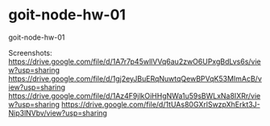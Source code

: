 # goit-node-hw-01
goit-node-hw-01


Screenshots:
https://drive.google.com/file/d/1A7r7p45wllVVq6au2zwO6UPxgBdLvs6s/view?usp=sharing
https://drive.google.com/file/d/1gj2eyJBuERqNuwtqQewBPVqK53MImAcB/view?usp=sharing
https://drive.google.com/file/d/1Az4F9jlkOiHHgNWa1u59sBWLxNa8IXRr/view?usp=sharing
https://drive.google.com/file/d/1tUAs80GXrlSwzpXhErkt3J-Nip3lNVbv/view?usp=sharing


